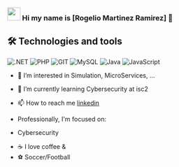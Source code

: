 ### <img src="https://media.giphy.com/media/du3J3cXyzhj75IOgvA/giphy.gif" width="30"> Hi my name is [Rogelio Martinez Ramirez]  👋
 
## 🛠  Technologies and tools
![.NET](https://img.shields.io/badge/-.NET%206.0-blueviolet)
![PHP](https://img.shields.io/badge/PHP-black?style=flat-square&logo=php)
![GIT](https://img.shields.io/badge/GitHub-black?style=flat-square&logo=GitHub)
![MySQL](https://img.shields.io/badge/-MySQL-black?style=flat-square&logo=mysql)
![Java](https://img.shields.io/badge/Java-black?style=flat-square&logo=java)
![JavaScript](https://img.shields.io/badge/-JavaScript-black?style=flat-square&logo=javascript)



- 👀 I’m interested in Simulation, MicroServices, ...
- 🌱 I’m currently learning Cybersecurity at isc2 

- 📫 How to reach me  [linkedin](https://www.linkedin.com/in/remr76/)  

- Professionally, I'm focused on:
* Cybersecurity
 
- ☕️ I love coffee &  
- ⚽ Soccer/Football 
